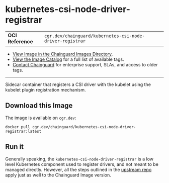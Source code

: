 <!--monopod:start-->
# kubernetes-csi-node-driver-registrar
| | |
| - | - |
| **OCI Reference** | `cgr.dev/chainguard/kubernetes-csi-node-driver-registrar` |


* [View Image in the Chainguard Images Directory](https://images.chainguard.dev/directory/image/kubernetes-csi-node-driver-registrar/overview).
* [View the Image Catalog](https://console.chainguard.dev/images/catalog) for a full list of available tags.
* [Contact Chainguard](https://www.chainguard.dev/chainguard-images) for enterprise support, SLAs, and access to older tags.

---
<!--monopod:end-->

<!--overview:start-->
 Sidecar container that registers a CSI driver with the kubelet using the kubelet plugin registration mechanism. 
<!--overview:end-->

<!--getting:start-->
## Download this Image
The image is available on `cgr.dev`:

```
docker pull cgr.dev/chainguard/kubernetes-csi-node-driver-registrar:latest
```
<!--getting:end-->

<!--body:start-->
## Run it

Generally speaking, the `kubernetes-csi-node-driver-registrar` is a low level Kubernetes component used to register drivers, and not meant to be managed directly. However, all the steps outlined in the [upstream repo](https://github.com/kubernetes-csi/node-driver-registrar) apply just as well to the Chainguard Image version.
<!--body:end-->
